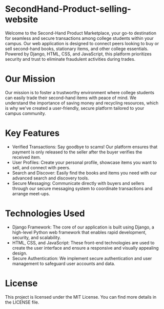 # SecondHand-Product-selling-website
Welcome to the Second-Hand Product Marketplace, your go-to destination for seamless and secure transactions among college students within your campus. Our web application is designed to connect peers looking to buy or sell second-hand books, stationary items, and other college essentials. Powered by Django, HTML, CSS, and JavaScript, this platform prioritizes security and trust to eliminate fraudulent activities during trades.

# Our Mission
Our mission is to foster a trustworthy environment where college students can easily trade their second-hand items with peace of mind. We understand the importance of saving money and recycling resources, which is why we've created a user-friendly, secure platform tailored to your campus community.

# Key Features
- Verified Transactions: Say goodbye to scams! Our platform ensures that payment is only released to the seller after the buyer verifies the received item.
- User Profiles: Create your personal profile, showcase items you want to sell, and connect with peers.
- Search and Discover: Easily find the books and items you need with our advanced search and discovery tools.
- Secure Messaging: Communicate directly with buyers and sellers through our secure messaging system to coordinate transactions and arrange meet-ups.

# Technologies Used
- Django Framework: The core of our application is built using Django, a high-level Python web framework that enables rapid development, security, and scalability.
- HTML, CSS, and JavaScript: These front-end technologies are used to create the user interface and ensure a responsive and visually appealing design.
- Secure Authentication: We implement secure authentication and user management to safeguard user accounts and data.

# License
This project is licensed under the MIT License. You can find more details in the LICENSE file.
